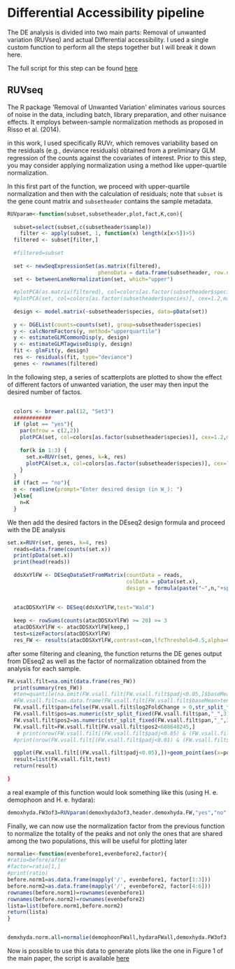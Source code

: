 # Differential Accessibility pipeline
The DE analysis is divided into two main parts: Removal of unwanted variation (RUVseq) and actual Differential accessibility.
I used a single custom function to perform all the steps together but I will break it down here.

The full script for this step can be found [here](https://github.com/DNAcastigator/summer-project/blob/main/scripts/DE.ATAC.R)

## RUVseq
The R package 'Removal of Unwanted Variation' eliminates various sources of noise in the data, including batch, library preparation, and other nuisance effects. It employs between-sample normalization methods as proposed in Risso et al. (2014).

in this work, I used specifically RUVr, which removes variability based on the residuals (e.g., deviance residuals) obtained from a preliminary GLM regression of the counts against the covariates of interest. Prior to this step, you may consider applying normalization using a method like upper-quartile normalization.

In this first part of the function, we proceed with upper-quartile normalization and then with the calculation of residuals; note that `subset` is the gene count matrix and `subsetheader` contains the sample metadata.

```R
RUVparam<-function(subset,subsetheader,plot,fact,K,con){
  
  subset=select(subset,c(subsetheader$sample))
    filter <- apply(subset, 1, function(x) length(x[x>5])>5)
  filtered <- subset[filter,]
  
  #filtered=subset
  
  set <- newSeqExpressionSet(as.matrix(filtered),
                             phenoData = data.frame(subsetheader, row.names=colnames(filtered)))
  set <- betweenLaneNormalization(set, which="upper")
  
  #plotPCA(as.matrix(filtered), col=colors[as.factor(subsetheader$species)], cex=1.2,main="filtered")
  #plotPCA(set, col=colors[as.factor(subsetheader$species)], cex=1.2,main="set")
  
  design <- model.matrix(~subsetheader$species, data=pData(set))
  
  y <- DGEList(counts=counts(set), group=subsetheader$species)
  y <- calcNormFactors(y, method="upperquartile")
  y <- estimateGLMCommonDisp(y, design)
  y <- estimateGLMTagwiseDisp(y, design)
  fit <- glmFit(y, design)
  res <- residuals(fit, type="deviance")
  genes <- rownames(filtered)
```
In the following step, a series of scatterplots are plotted to show the effect of different factors of unwanted variation, the user may then input the desired number of factos.
```R
  
  colors <- brewer.pal(12, "Set3")
  ############
  if (plot == "yes"){
    par(mfrow = c(2,2))
    plotPCA(set, col=colors[as.factor(subsetheader$species)], cex=1.2,main="raw")
    
    for(k in 1:3) {
      set.x=RUVr(set, genes, k=k, res)
      plotPCA(set.x, col=colors[as.factor(subsetheader$species)], cex=1.2,main=k)
    }
  }
  if (fact == "no"){
  n <- readline(prompt="Enter desired design (in W_): ")  
  }else{
    n=K
  }
```

We then add the desired factors in the DEseq2 design formula and proceed with the DE analysis
```R
set.x=RUVr(set, genes, k=4, res)
  reads=data.frame(counts(set.x))
  print(pData(set.x))
  print(head(reads))
  
  ddsXxYlFW <- DESeqDataSetFromMatrix(countData = reads,
                                      colData = pData(set.x),
                                      design = formula(paste("~",n,"+species",sep="")))
  
  
  atacDDSXxYlFW <- DESeq(ddsXxYlFW,test="Wald")
  
  keep <- rowSums(counts(atacDDSXxYlFW) >= 20) >= 3
  atacDDSXxYlFW <- atacDDSXxYlFW[keep,]
  test=sizeFactors(atacDDSXxYlFW)
  res_FW <- results(atacDDSXxYlFW,contrast=con,lfcThreshold=0.5,alpha=0.05)
```
after some filtering and cleaning, the function returns the DE genes output from DEseq2 as well as the factor of normalization obtained from the analysis for each sample.
```R
FW.vsall.filt=na.omit(data.frame(res_FW))
  print(summary(res_FW))
  #ten=quantile(na.omit(FW.vsall.filt[FW.vsall.filt$padj<0.05,]$baseMean), prob = 1 - 75/100)
  #FW.vsall.filt=as.data.frame(FW.vsall.filt[FW.vsall.filt$baseMean>ten,])
  FW.vsall.filt$pan=ifelse(FW.vsall.filt$log2FoldChange > 0,str_split_fixed(rownames(FW.vsall.filt),"-",2)[,1],str_split_fixed(rownames(FW.vsall.filt),"-",2)[,2])
  FW.vsall.filt$pos=as.numeric(str_split_fixed(FW.vsall.filt$pan,"_",3)[,2])
  FW.vsall.filt$pos2=as.numeric(str_split_fixed(FW.vsall.filt$pan,"_",3)[,3])
  FW.vsall.filt=FW.vsall.filt[FW.vsall.filt$pos2<688640245,]
   # print(nrow(FW.vsall.filt[(FW.vsall.filt$padj<0.05) & (FW.vsall.filt$log2FoldChange>0),]))
  #print(nrow(FW.vsall.filt[(FW.vsall.filt$padj<0.01) & (FW.vsall.filt$log2FoldChange<0),]))
  
  ggplot(FW.vsall.filt[(FW.vsall.filt$padj<0.05),])+geom_point(aes(x=pos,y=log2FoldChange))
  result=list(FW.vsall.filt,test)
  return(result)
  
}
```
a real example of this function would look something like this (using H. e. demophoon and H. e. hydara):
```R
demoxhyda.FW3of3=RUVparam(demoxhyda3of3,header.demoxhyda.FW,"yes","no","W_1+W_2",c("species","dem","hyd"))
```
Finally, we can now use the normalization factor from the previous function to normalize the totality of the peaks and not only the ones that are shared among the two populations, this will be useful for plotting later
```R
normalie<-function(evenbefore1,evenbefore2,factor){
#ratio=before/after
#factor=ratio[1,]
#print(ratio)
before.norm1=as.data.frame(mapply('/', evenbefore1, factor[1:3]))
before.norm2=as.data.frame(mapply('/', evenbefore2, factor[4:6]))
rownames(before.norm1)=rownames(evenbefore1)
rownames(before.norm2)=rownames(evenbefore2)
lista=list(before.norm1,before.norm2)
return(lista)
}


demxhyda.norm.all=normalie(demophoonFWall,hydaraFWall,demoxhyda.FW3of3[[2]])
```
Now is possible to use this data to generate plots like the one in Figure 1 of the main paper, the script is available [here](https://github.com/DNAcastigator/summer-project/blob/main/scripts/genomewide.plot.functions.R)
